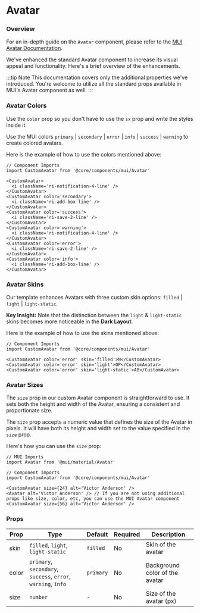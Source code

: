 # Avatar

### Overview

For an in-depth guide on the `Avatar` component, please refer to the [MUI Avatar Documentation](https://mui.com/material-ui/react-avatar/).

We've enhanced the standard Avatar component to increase its visual appeal and functionality. Here's a brief overview of the enhancements.

:::tip Note
This documentation covers only the additional properties we've introduced. You're welcome to utilize all the standard props available in MUI's Avatar component as well.
:::

### Avatar Colors

Use the `color` prop so you don't have to use the `sx` prop and write the styles inside it.

Use the MUI colors `primary` | `secondary` | `error` | `info` | `success` | `warning` to create colored avatars.

Here is the example of how to use the colors mentioned above:

```tsx
// Component Imports
import CustomAvatar from '@core/components/mui/Avatar'

<CustomAvatar>
  <i className='ri-notification-4-line' />
</CustomAvatar>
<CustomAvatar color='secondary'>
  <i className='ri-add-box-line' />
</CustomAvatar>
<CustomAvatar color='success'>
  <i className='ri-save-2-line' />
</CustomAvatar>
<CustomAvatar color='warning'>
  <i className='ri-notification-4-line' />
</CustomAvatar>
<CustomAvatar color='error'>
  <i className='ri-save-2-line' />
</CustomAvatar>
<CustomAvatar color='info'>
  <i className='ri-add-box-line' />
</CustomAvatar>
```

### Avatar Skins

Our template enhances Avatars with three custom skin options: `filled` | `light` | `light-static`.

**Key Insight:** Note that the distinction between the `light` & `light-static` skins becomes more noticeable in the **Dark Layout**.

Here is the example of how to use the skins mentioned above:

```tsx
// Component Imports
import CustomAvatar from '@core/components/mui/Avatar'

<CustomAvatar color='error' skin='filled'>N</CustomAvatar>
<CustomAvatar color='error' skin='light'>OP</CustomAvatar>
<CustomAvatar color='error' skin='light-static'>AB</CustomAvatar>
```

### Avatar Sizes

The `size` prop in our custom Avatar component is straightforward to use. It sets both the height and width of the Avatar, ensuring a consistent and proportionate size.

The `size` prop accepts a numeric value that defines the size of the Avatar in pixels. It will have both its height and width set to the value specified in the `size` prop.

Here's how you can use the `size` prop:

```tsx
// MUI Imports
import Avatar from '@mui/material/Avatar'

// Component Imports
import CustomAvatar from '@core/components/mui/Avatar'

<CustomAvatar size={24} alt='Victor Anderson' />
<Avatar alt='Victor Anderson' /> // If you are not using additional props like size, color, etc, you can use the MUI Avatar component
<CustomAvatar size={56} alt='Victor Anderson' />
```

### Props

| Prop  | Type                                                          |  Default | Required | Description                             |
|-------|---------------------------------------------------------------|----------|----------|-----------------------------------------|
| skin  | `filled`, `light`, `light-static`                             | `filled` | No       | Skin of the avatar                      |
| color | `primary`, `secondary`, `success`, `error`, `warning`, `info` | `primary`| No       | Background color of the avatar          |
| size  | `number`                                                      |    -     | No       | Size of the avatar (px)                 |
